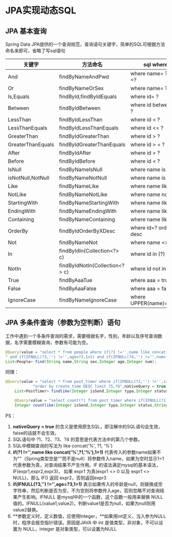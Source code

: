# JPA实现动态SQL


<!--more-->

## JPA 基本查询

Spring Data JPA提供的一个查询规范，查询语句关键字，简单的SQL可根据方法命名来即可，省略了写sql语句

|   关键字    |   方法命名   |    sql where字句   |
| ---- | ---- | ---- |
|And            |         findByNameAndPwd        |            where name= ? and pwd =?|
|Or                |      findByNameOrSex            |         where name= ? or sex=?|
|Is,Equals         |      findById,findByIdEquals      |       where id= ?|
|Between       |          findByIdBetween         |            where id between ? and ?|
|LessThan        |        findByIdLessThan           |         where id < ?|
|LessThanEquals  |      findByIdLessThanEquals     |        where id <= ?|
|GreaterThan         |    findByIdGreaterThan           |      where id > ?|
|GreaterThanEquals      | findByIdGreaterThanEquals    |       where id > = ?|
|After            |       findByIdAfter            |           where id > ?|
|Before               |   findByIdBefore         |             where id < ?|
|IsNull              |    findByNameIsNull            |        where name is null|
|isNotNull,NotNull    |   findByNameNotNull           |        where name is not null|
|Like             |       findByNameLike         |             where name like ?|
|NotLike           |      findByNameNotLike         |          where name not like ?|
|StartingWith   |         findByNameStartingWith       |       where name like ‘?%’|
|EndingWith   |           findByNameEndingWith    |            where name like ‘%?’|
|Containing      |        findByNameContaining     |           where name like ‘%?%’|
|OrderBy      |           findByIdOrderByXDesc     |           where id=? order by x desc|
|Not           |          findByNameNot              |         where name <> ?|
|In             |         findByIdIn(Collection<?> c)     |    where id in (?)|
|NotIn       |            findByIdNotIn(Collection<?> c)  |    where id not in (?)|
|True          |          findByAaaTue              |          where aaa = true|
|False          |         findByAaaFalse           |           where aaa = false|
|IgnoreCase    |          findByNameIgnoreCase          |      where UPPER(name)=UPPER(?)|

## JPA 多条件查询（参数为空判断）语句

工作中遇到一个多条件查询的需求，需要根据名字，性别，年龄以及序号查询数据，名字需要模糊查询，参数有可能为空。

```java
@Query(value = "select * from people where if(?1 !='',name like concat('%',?1,'%'),1=1) and if(?2 !='',sex=?2,1=1)"+
" and if(IFNULL(?3,'') !='',age=?3,1=1) and if(IFNULL(?4,'') !='',num=?4,1=1) ",nativeQuery = true)
List<People> find(String name,String sex,Integer age,Integer num);
```

同理：

```Java
@Query(value = "select * from post_timer where if(IFNULL(?1,'') !='',is_send=?1,1=1) and if(IFNULL(?2,'') !='',typa=?2,1=1) and if(IFNULL(?3,'') !='',status=?3,1=1) and if(?4 !='',content like concat('%',?4,'%'),1=1) "+
            "order by create_time DESC limit ?5,?6",nativeQuery = true)
    List<PostTimer> findlike(Integer isSend,Integer typa,Integer status,String likeString,Integer page,Integer limit);

    @Query(value = "select count(*) from post_timer where if(IFNULL(?1,'') !='',is_send=?1,1=1) and if(IFNULL(?2,'') !='',typa=?2,1=1) and if(IFNULL(?3,'') !='',status=?3,1=1) and if(?4 !='',content like concat('%',?4,'%'),1=1) ",nativeQuery = true)
    Integer countlike(Integer isSend,Integer typa,Integer status,String likeString);
```

PS：

1. **nativeQuery = true** 的含义是使用原生SQL，即注解中的SQL语句会生效，false的话就不会生效。
2. SQL语句中 ?1、?2、?3、?4 的意思是代表方法中的第几个参数。
3. SQL中模糊查询的写法为 like concat('%', ?1, '%')
4. **if(?1 !='',name like concat('%',?1,'%'),1=1)** 代表传入的参数name如果不为""（Spring类型空是""而不是null）将参数传入name，如果为空时显示1=1 代表参数为真，对查询结果不产生作用。IF 的语法满足mysql的基本语法，IF(expr1,expr2,expr3)， 如果 expr1 为真(expr1 <> 0 以及 expr1 <> NULL)，那么 IF() 返回 expr2，否则返回expr3
5. **if(IFNULL(?3,'') !='',age=?3,1=1)** 表示如果传入的年龄是null，则替换成空字符串，然后判断是否为空，不为空则将参数传入age，否则忽略不对查询结果产生影响。IFNULL 是mysql中的一个函数，这个函数一般用来替换 NULL 值的。IFNULL(value1,value2)，判断value1是否为null，如果为null则用value2替换。
6. **参数定义时，定义数值，应使用Integer，**如果用int定义，当入参为NULL时，程序会报空指针错误。原因是JAVA 中 int 是值类型，非对象，不可以设置为 NULL，integer 是对象类型，可以设置为NULL

